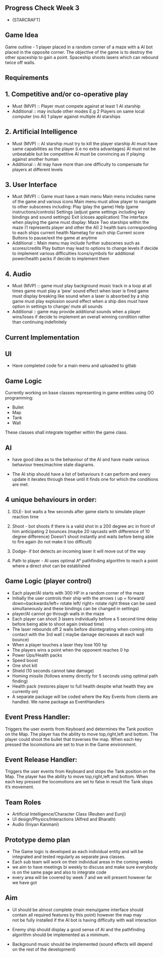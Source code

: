 ## Progress Check Week 3
* (STARCRAFT)

## Game Idea

Game outline - 1 player placed in a random corner of a maze with a AI bot placed in the opposite corner. The objective of the game is to destroy the other spaceship to gain a point. Spaceship shoots lasers which can rebound twice off walls.

## Requirements

## 1. Competitive and/or co-operative play
- Must (MVP) ::
    Player must compete against at least 1 AI starship
- Additional ::
    may include other modes E.g
    2 Players on same local computer (no AI)
    1 player against multiple AI starships

## 2. Artificial Intelligence
- Must (MVP) ::
    AI starship must try to kill the player starship
    AI must have same capabilities as the player (i.e  no extra advantages)
    AI must not be unbeatable but be competitive
    AI must be convincing as if playing against another human
- Additional ::
    AI may have more than one difficulty to compensate for players at different levels
## 3. User Interface
- Must (MVP) ::
    Game must have a main menu
    Main menu includes name of the game and various icons 
    Main menu must allow player to navigate to other subscenes including:
        Play (play the game)
        Help (game instructions/controls)
        Settings (adjust game settings including key bindings and sound settings)
        Exit (closes application)
    The interface when playing the game must display:
        Maze 
        Two starships within the maze (1 represents player and other the AI)
        2 health bars corresponding to each ships current health
        Nametag for each ship
        Current score
        Buttons to pause/exit the game at anytime
- Additional ::
    Main menu may include further subscenes such as scores/credits
    Play button may lead to options to change levels if decide to implement various difficulties
    Icons/symbols for additional power/health packs if decide to implement them
## 4. Audio
- Must (MVP) ::
    game must play background music track in a loop at all times
    game must play a ‘pew’ sound effect when laser is fired
    game must display breaking like sound when a laser is absorbed by a ship
    game must play explosion sound effect when a ship dies
    must have option in settings to change/ mute all sounds
- Additional ::
    game may provide additional sounds when a player wins/loses if decide to implement an overall winning condition rather than continuing indefinitely


## Current Implementation

## UI
* Have completed code for a main menu and uploaded to gitlab

## Game Logic
Currently working on base classes representing in game entities using OO programming:
* Bullet
* Map
* Tank 
* Wall

These classes shall integrate together within the game class.

## AI
* have good idea as to the behaviour of the AI and have made various behaviour trees/machine state diagrams.

* The AI ship should have a list of behaviours it can perform and every update it iterates through these until it finds one for which the conditions are met.
##  4 unique behaviours in order:
1) IDLE- bot waits a few seconds after game starts to simulate player reaction time
2) Shoot - bot shoots if there is a valid shot in a 200 degree arc in front of him anticipating 2 bounces (maybe 20 raycasts with difference of 10 degree difference)
Doesn’t shoot instantly and waits before being able to fire again (to not make it too difficult)

3) Dodge- if bot detects an incoming laser it will move out of the way

4) Path to player - AI uses optimal A* pathfinding algorithm to reach a point where a direct shot can be established

## Game Logic (player control)

* Each player/AI starts with 300 HP in a random corner of the maze
* Initially the user controls their ship with the arrows ( up = forward/ down=backwards/left= rotate left/ right= rotate right these can be used simultaneously and these bindings can be changed in settings)
* player/AI cannot go through walls in the maze
* Each player can shoot 3 lasers individually before a 5 second time delay before being able to shoot again (reload time)
* The laser rebounds off 2 walls before disintegrating when coming into contact with the 3rd wall ( maybe damage decreases at each wall bounce)
* When a player touches a laser they lose 100 hp
* The players wins a point when the opponent reaches 0 hp
* Power Ups/Health packs
* Speed boost
* One shot kill
* Shield (10 seconds cannot take damage)
* Homing missile (follows enemy directly for 5 seconds using optimal path finding)
* Health pack (restores player to full health despite what health they are currently on)
* A separate package will be coded where the Key Events from clients are handled. We name package as EventHandlers 

## Event Press Handler:

Triggers the user events from Keyboard and determines the Tank position on the Map.
The player has the ability to move top,right,left and bottom.
The player could shoot the bullet that traverses the map.
When each key pressed the locomotions are set to true in the Game environment.

## Event Release Handler:

Triggers the user events from Keyboard and stops the Tank position on the Map.
The player has the ability to move top,right,left and bottom.
When each key pressed the locomotions are set to false in result the Tank stops it’s movement.

## Team Roles 
- Artificial Intelligence/Character Class (Reuben and Eunji)
- UI design/Physics/Interactions (Alfred and Bharath)
- Audio (Iniyan Kanmani)

## Prototype demo plan

* The Game logic is developed as each individual entity and will be integrated and tested regularly as separate java classes.
* Each sub team will work on their individual areas in the coming weeks
* we aim to have meetings bi weekly to discuss and make sure everybody is on the same page and also to integrate code
* every area will be covered by week 7 and we will present however far we have got

## Aim
* UI should be almost complete (main menu/game interface should 	contain all required features by this point) however the map may   
not be fully installed if the AI bot is having difficulty with wall interaction

* Enemy ship should display a good sense of AI and the pathfinding algorithm should be implemented as a minimum.

* Background music should be implemented (sound effects will depend on the rest of the development)









